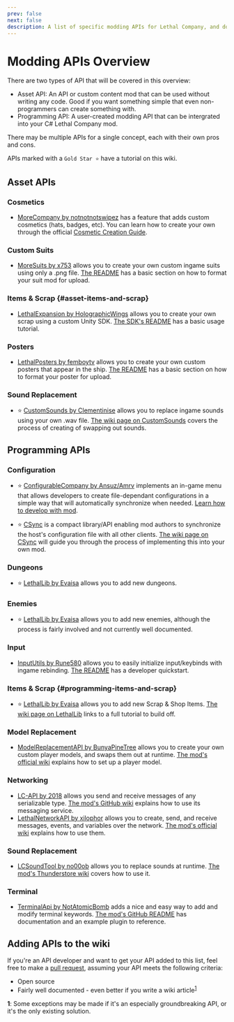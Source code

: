 ```yaml
---
prev: false
next: false
description: A list of specific modding APIs for Lethal Company, and documentation on how to use them.
---
```


# Modding APIs Overview

There are two types of API that will be covered in this overview:

- Asset API: An API or custom content mod that can be used without writing any code. Good if you want something simple that even non-programmers can create something with.
- Programming API: A user-created modding API that can be intergrated into your C# Lethal Company mod.

There may be multiple APIs for a single concept, each with their own pros and cons.

APIs marked with a `Gold Star ⭐` have a tutorial on this wiki.

## Asset APIs

### Cosmetics
- [MoreCompany by notnotnotswipez](https://thunderstore.io/c/lethal-company/p/notnotnotswipez/MoreCompany/) has a feature that adds custom cosmetics (hats, badges, etc). You can learn how to create your own through the official [Cosmetic Creation Guide](https://github.com/notnotnotswipez/MoreCompany/wiki/Cosmetic-Creation).

### Custom Suits
- [MoreSuits by x753](https://thunderstore.io/c/lethal-company/p/x753/More_Suits/) allows you to create your own custom ingame suits using only a .png file. [The README](https://thunderstore.io/c/lethal-company/p/x753/More_Suits/) has a basic section on how to format your suit mod for upload.

### Items & Scrap {#asset-items-and-scrap}
- [LethalExpansion by HolographicWings](https://thunderstore.io/c/lethal-company/p/HolographicWings/LethalExpansion/) allows you to create your own scrap using a custom Unity SDK. [The SDK's README](https://github.com/HolographicWings/LethalSDK-Unity-Project) has a basic usage tutorial.

### Posters
- [LethalPosters by femboytv](https://thunderstore.io/c/lethal-company/p/femboytv/LethalPosters/) allows you to create your own custom posters that appear in the ship. [The README](https://thunderstore.io/c/lethal-company/p/femboytv/LethalPosters/) has a basic section on how to format your poster for upload.

### Sound Replacement
- ⭐ [CustomSounds by Clementinise](https://thunderstore.io/c/lethal-company/p/Clementinise/CustomSounds/) allows you to replace ingame sounds using your own .wav file. [The wiki page on CustomSounds](/dev/apis/customsounds) covers the process of creating of swapping out sounds.


## Programming APIs

### Configuration
- ⭐ [ConfigurableCompany by Ansuz/Amrv](https://thunderstore.io/c/lethal-company/p/AMRV/ConfigurableCompany/) implements an in-game menu that allows developers to create file-dependant configurations in a simple way that will automatically synchronize when needed. [Learn how to develop with mod](/dev/apis/configurable-company.md).

- ⭐ [CSync](https://thunderstore.io/c/lethal-company/p/Sigurd/CSync/) is a compact library/API enabling mod authors to synchronize the host's configuration file with all other clients. [The wiki page on CSync](/dev/apis/csync) will guide you through the process of implementing this into your own mod.

### Dungeons
- ⭐ [LethalLib by Evaisa](https://thunderstore.io/c/lethal-company/p/Evaisa/LethalLib/) allows you to add new dungeons.

### Enemies
- ⭐ [LethalLib by Evaisa](https://thunderstore.io/c/lethal-company/p/Evaisa/LethalLib/) allows you to add new enemies, although the process is fairly involved and not currently well documented.

### Input
- [InputUtils by Rune580](https://thunderstore.io/c/lethal-company/p/Rune580/LethalCompany_InputUtils/) allows you to easily initialize input/keybinds with ingame rebinding. [The README](https://thunderstore.io/c/lethal-company/p/Rune580/LethalCompany_InputUtils/) has a developer quickstart.

### Items & Scrap {#programming-items-and-scrap}
- ⭐ [LethalLib by Evaisa](https://thunderstore.io/c/lethal-company/p/Evaisa/LethalLib/) allows you to add new Scrap & Shop Items. [The wiki page on LethalLib](/dev/apis/lethallib) links to a full tutorial to build off.

### Model Replacement
- [ModelReplacementAPI by BunyaPineTree](https://thunderstore.io/c/lethal-company/p/BunyaPineTree/ModelReplacementAPI/) allows you to create your own custom player models, and swaps them out at runtime. [The mod's official wiki](https://github.com/BunyaPineTree/LethalCompany_ModelReplacementAPI/wiki) explains how to set up a player model.

### Networking
- [LC-API by 2018](https://thunderstore.io/c/lethal-company/p/2018/LC_API/) allows you send and receive messages of any serializable type. [The mod's GitHub wiki](https://github.com/steven4547466/LC-API/wiki/Networking) explains how to use its messaging service.
- [LethalNetworkAPI by xilophor](https://thunderstore.io/c/lethal-company/p/xilophor/LethalNetworkAPI/) allows you to create, send, and receive messages, events, and variables over the network. [The mod's official wiki](https://xilophor.github.io/lethal-network-api-docs/) explains how to use them.

### Sound Replacement 
- [LCSoundTool by no00ob](https://thunderstore.io/c/lethal-company/p/no00ob/LCSoundTool/wiki/828-audio-logging/) allows you to replace sounds at runtime. [The mod's Thunderstore wiki](https://thunderstore.io/c/lethal-company/p/no00ob/LCSoundTool/wiki/) covers how to use it.

### Terminal
- [TerminalApi by NotAtomicBomb](https://github.com/NotAtomicBomb/TerminalApi) adds a nice and easy way to add and modify terminal keywords. [The mod's GitHub README](https://github.com/NotAtomicBomb/TerminalApi) has documentation and an example plugin to reference.

## Adding APIs to the wiki

If you're an API developer and want to get your API added to this list, feel free to make a [pull request](https://github.com/LethalCompany/ModdingWiki), assuming your API meets the following criteria:

- Open source
- Fairly well documented - even better if you write a wiki article<sup>[1](#fn-1)</sup>

<b id="fn-1" style="color: var(--vp-c-brand-1);">1</b>: Some exceptions may be made if it's an especially groundbreaking API, or it's the only existing solution.
